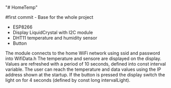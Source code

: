 "# HomeTemp" 

#first commit - Base for the whole project
 - ESP8266
 - Display LiquidCrystal with I2C module
 - DHT11 temperature and humidity sensor
 - Button

 The module connects to the home WiFi network using ssid and password into WifiData.h
 The temperature and sensore are displayed on the display. Values are refreshed with a period of 
 10 seconds, defined into const interval variable.
 The user can reach the temperature and data values using the IP address shown at the startup.
 If the button is pressed the display switch the light on for 4 seconds (defined by const long intervalLight).

